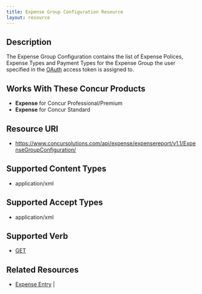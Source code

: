 ```yaml
---
title: Expense Group Configuration Resource 
layout: resource
---
```






## Description
The Expense Group Configuration contains the list of Expense Polices, Expense Types and Payment Types for the Expense Group the user specified in the [OAuth][1] access token is assigned to.

## Works With These Concur Products
* **Expense** for Concur Professional/Premium
* **Expense** for Concur Standard

## Resource URI
* https://www.concursolutions.com/api/expense/expensereport/v1.1/ExpenseGroupConfiguration/

## Supported Content Types
* application/xml

## Supported Accept Types
* application/xml

## Supported Verb
* [GET][2]

## Related Resources
* [Expense Entry][3]     |

  


[1]: https://developer.concur.com/oauth-20
[2]: https://developer.concur.com/expense-report/expense-group-configuration-resource/expense-group-configuration-resource-get
[3]: https://developer.concur.com/expense-report/expense-entry-resource
